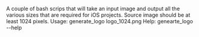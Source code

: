A couple of bash scrips that will take an input image and output all the various sizes that are required for iOS projects. 
Source image should be at least 1024 pixels. 
Usage: generate_logo logo_1024.png
Help: genearte_logo --help
